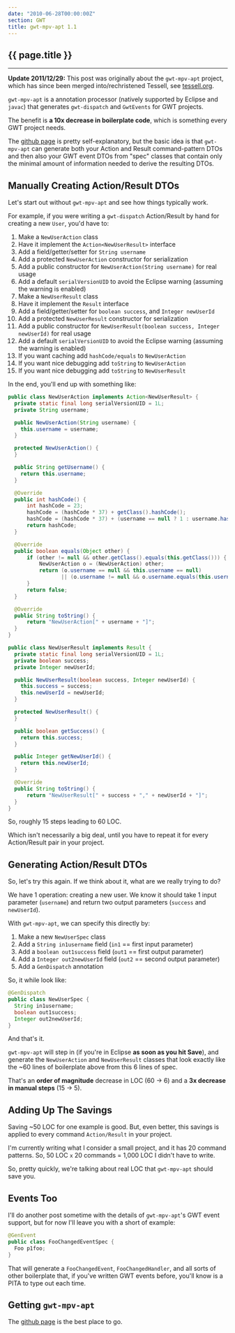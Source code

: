 ```yaml
---
date: "2010-06-28T00:00:00Z"
section: GWT
title: gwt-mpv-apt 1.1
---
```


<h2>{{ page.title }}</h2>

---

**Update 2011/12/29:** This post was originally about the `gwt-mpv-apt` project, which has since been merged into/rechristened Tessell, see [tessell.org](http://www.tessell.org).

`gwt-mpv-apt` is a annotation processor (natively supported by Eclipse and `javac`) that generates `gwt-dispatch` and `GwtEvents` for GWT projects.

The benefit is **a 10x decrease in boilerplate code**, which is something every GWT project needs.

The [github page](http://github.com/stephenh/gwt-mpv-apt) is pretty self-explanatory, but the basic idea is that `gwt-mpv-apt` can generate both your Action and Result command-pattern DTOs and then also your GWT event DTOs from "spec" classes that contain only the minimal amount of information needed to derive the resulting DTOs.

Manually Creating Action/Result DTOs
------------------------------------

Let's start out without `gwt-mpv-apt` and see how things typically work.

For example, if you were writing a `gwt-dispatch` Action/Result by hand for creating a new `User`, you'd have to:

1. Make a `NewUserAction` class
1. Have it implement the `Action<NewUserResult>` interface
1. Add a field/getter/setter for `String username`
1. Add a protected `NewUserAction` constructor for serialization
1. Add a public constructor for `NewUserAction(String username)` for real usage
1. Add a default `serialVersionUID` to avoid the Eclipse warning (assuming the warning is enabled)
1. Make a `NewUserResult` class
1. Have it implement the `Result` interface
1. Add a field/getter/setter for `boolean success`, and `Integer newUserId`
1. Add a protected `NewUserResult` constructor for serialization
1. Add a public constructor for `NewUserResult(boolean success, Integer newUserId)` for real usage
1. Add a default `serialVersionUID` to avoid the Eclipse warning (assuming the warning is enabled)
1. If you want caching add `hashCode/equals` to `NewUserAction`
1. If you want nice debugging add `toString` to `NewUserAction`
1. If you want nice debugging add `toString` to `NewUserResult`

In the end, you'll end up with something like:

```java
public class NewUserAction implements Action<NewUserResult> {
  private static final long serialVersionUID = 1L;
  private String username;

  public NewUserAction(String username) {
    this.username = username;
  }

  protected NewUserAction() {
  }

  public String getUsername() {
    return this.username;
  }

  @Override
  public int hashCode() {
      int hashCode = 23;
      hashCode = (hashCode * 37) + getClass().hashCode();
      hashCode = (hashCode * 37) + (username == null ? 1 : username.hashCode());
      return hashCode;
  }

  @Override
  public boolean equals(Object other) {
      if (other != null && other.getClass().equals(this.getClass())) {
          NewUserAction o = (NewUserAction) other;
          return (o.username == null && this.username == null)
                 || (o.username != null && o.username.equals(this.username));
      }
      return false;
  }

  @Override
  public String toString() {
      return "NewUserAction[" + username + "]";
  }
}

public class NewUserResult implements Result {
  private static final long serialVersionUID = 1L;
  private boolean success;
  private Integer newUserId;

  public NewUserResult(boolean success, Integer newUserId) {
    this.success = success;
    this.newUserId = newUserId;
  }

  protected NewUserResult() {
  }

  public boolean getSuccess() {
    return this.success;
  }

  public Integer getNewUserId() {
    return this.newUserId;
  }

  @Override
  public String toString() {
      return "NewUserResult[" + success + "," + newUserId + "]";
  }
}
```

So, roughly 15 steps leading to 60 LOC.

Which isn't necessarily a big deal, until you have to repeat it for every Action/Result pair in your project.

Generating Action/Result DTOs
-----------------------------

So, let's try this again. If we think about it, what are we really trying to do?

We have 1 operation: creating a new user. We know it should take 1 input parameter (`username`) and return two output parameters (`success` and `newUserId`).

With `gwt-mpv-apt`, we can specify this directly by:

1. Make a new `NewUserSpec` class
1. Add a `String in1username` field (`in1` == first input parameter)
1. Add a `boolean out1success` field (`out1` == first output parameter)
1. Add a `Integer out2newUserId` field (`out2` == second output parameter)
1. Add a `GenDispatch` annotation

So, it while look like:

```java
@GenDispatch
public class NewUserSpec {
  String in1username;
  boolean out1success;
  Integer out2newUserId;
}
```

And that's it.

`gwt-mpv-apt` will step in (if you're in Eclipse **as soon as you hit Save**), and generate the `NewUserAction` and `NewUserResult` classes that look exactly like the ~60 lines of boilerplate above from this 6 lines of spec.

That's an **order of magnitude** decrease in LOC (60 -> 6) and a **3x decrease in manual steps** (15 -> 5).

Adding Up The Savings
---------------------

Saving ~50 LOC for one example is good. But, even better, this savings is applied to every command `Action/Result` in your project.

I'm currently writing what I consider a small project, and it has 20 command patterns. So, 50 LOC `x` 20 commands = 1,000 LOC I didn't have to write.

So, pretty quickly, we're talking about real LOC that `gwt-mpv-apt` should save you.

Events Too
----------

I'll do another post sometime with the details of `gwt-mpv-apt`'s GWT event support, but for now I'll leave you with a short of example:

```java
@GenEvent
public class FooChangedEventSpec {
  Foo p1foo;
}
```

That will generate a `FooChangedEvent`, `FooChangedHandler`, and all sorts of other boilerplate that, if you've written GWT events before, you'll know is a PITA to type out each time.

Getting `gwt-mpv-apt`
---------------------

The [github page](http://github.com/stephenh/gwt-mpv-apt) is the best place to go.


